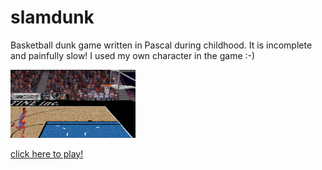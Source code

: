 # slamdunk

Basketball dunk game written in Pascal during childhood.
It is incomplete and painfully slow!
I used my own character in the game :-)

<img src="slamdunk.png" style="width:200px;"/>

[click here to play!](https://blaisetine.github.io/slamdunk)

